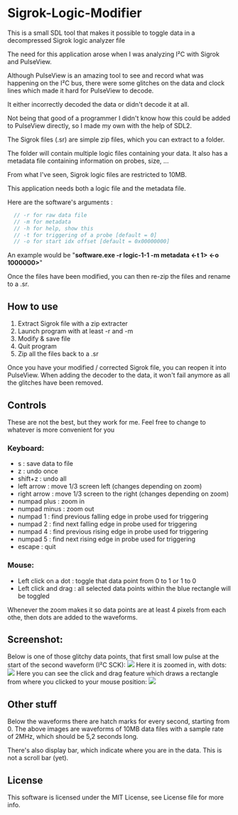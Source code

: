 # Sigrok-Logic-Modifier
This is a small SDL tool that makes it possible to toggle data in a decompressed Sigrok logic analyzer file

The need for this application arose when I was analyzing I²C with Sigrok and PulseView.

Although PulseView is an amazing tool to see and record what was happening on the I²C bus, there were some glitches on the data and clock lines which made it hard for PulseView to decode.

It either incorrectly decoded the data or didn't decode it at all.

Not being that good of a programmer I didn't know how this could be added to PulseView directly, so I made my own with the help of SDL2.

The Sigrok files (.sr) are simple zip files, which you can extract to a folder.

The folder will contain multiple logic files containing your data.
It also has a metadata file containing information on probes, size, ...

From what I've seen, Sigrok logic files are restricted to 10MB.

This application needs both a logic file and the metadata file.

Here are the software's arguments :
```C
  // -r for raw data file
  // -m for metadata
  // -h for help, show this
  // -t for triggering of a probe [default = 0]
  // -o for start idx offset [default = 0x00000000]
```

An example would be "**software.exe -r logic-1-1 -m metadata <-t 1> <-o 1000000>**"

Once the files have been modified, you can then re-zip the files and rename to a .sr.

## How to use
1. Extract Sigrok file with a zip extracter
2. Launch program with at least -r and -m
3. Modify & save file
4. Quit program
6. Zip all the files back to a .sr

Once you have your modified / corrected Sigrok file, you can reopen it into PulseView. When adding the decoder to the data, it won't fail anymore as all the glitches have been removed.

## Controls
These are not the best, but they work for me. Feel free to change to whatever is more convenient for you
### Keyboard:
- s : save data to file
- z : undo once
- shift+z : undo all
- left arrow : move 1/3 screen left (changes depending on zoom)
- right arrow : move 1/3 screen to the right (changes depending on zoom)
- numpad plus : zoom in
- numpad minus : zoom out
- numpad 1 : find previous falling edge in probe used for triggering
- numpad 2 : find next falling edge in probe used for triggering
- numpad 4 : find previous rising edge in probe used for triggering
- numpad 5 : find next rising edge in probe used for triggering
- escape : quit

### Mouse:
- Left click on a dot : toggle that data point from 0 to 1 or 1 to 0
- Left click and drag : all selected data points within the blue rectangle will be toggled

Whenever the zoom makes it so data points are at least 4 pixels from each othe, then dots are added to the waveforms.

## Screenshot:
Below is one of those glitchy data points, that first small low pulse at the start of the second waveform (I²C SCK):
<img src="https://i.imgur.com/k3T2Uuq.png">
Here it is zoomed in, with dots:
<img src="https://i.imgur.com/nhXZ4wE.png">
Here you can see the click and drag feature which draws a rectangle from where you clicked to your mouse position:
<img src="https://i.imgur.com/nw29DCe.png">

## Other stuff
Below the waveforms there are hatch marks for every second, starting from 0. The above images are waveforms of 10MB data files with a sample rate of 2MHz, which should be 5,2 seconds long.

There's also display bar, which indicate where you are in the data. This is not a scroll bar (yet).

## License
This software is licensed under the MIT License, see License file for more info.
